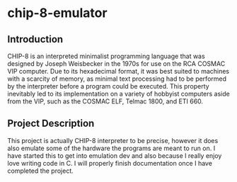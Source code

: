 # chip-8-emulator
## Introduction
CHIP-8 is an interpreted minimalist programming language that was designed by Joseph Weisbecker in the 1970s for use on the RCA COSMAC VIP computer. Due to its hexadecimal format, it was best suited to machines with a scarcity of memory, as minimal text processing had to be performed by the interpreter before a program could be executed. This property inevitably led to its implementation on a variety of hobbyist computers aside from the VIP, such as the COSMAC ELF, Telmac 1800, and ETI 660.

## Project Description
This project is actually CHIP-8 interpreter to be precise, however it does also emulate some of the hardware the programs are meant to run on. I have started this to get into emulation dev and also because I really enjoy love writing code in C. I will properly finish documentation once I have completed the project.
